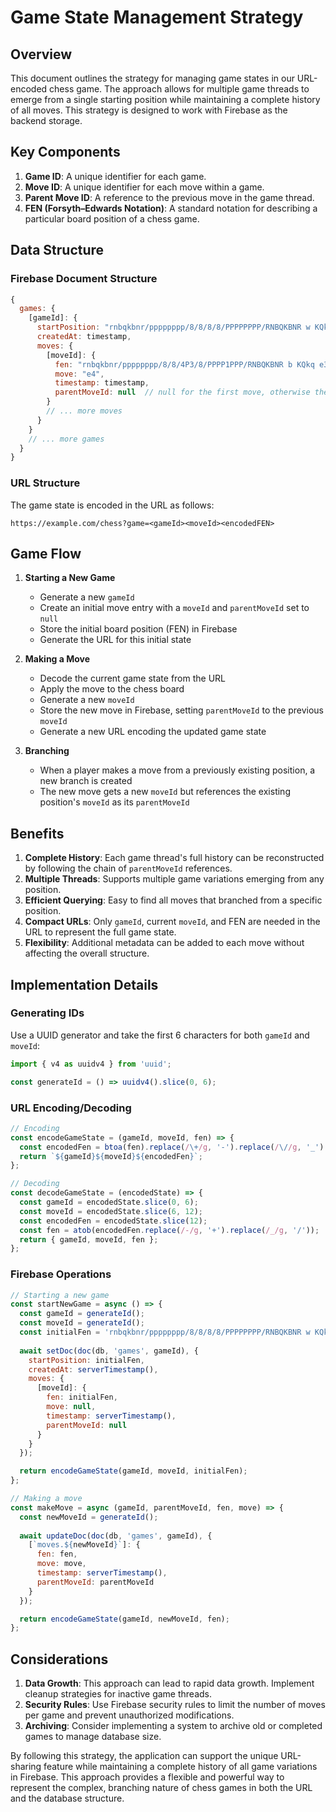 # Game State Management Strategy

## Overview

This document outlines the strategy for managing game states in our URL-encoded chess game. The approach allows for multiple game threads to emerge from a single starting position while maintaining a complete history of all moves. This strategy is designed to work with Firebase as the backend storage.

## Key Components

1. **Game ID**: A unique identifier for each game.
2. **Move ID**: A unique identifier for each move within a game.
3. **Parent Move ID**: A reference to the previous move in the game thread.
4. **FEN (Forsyth–Edwards Notation)**: A standard notation for describing a particular board position of a chess game.

## Data Structure

### Firebase Document Structure

```javascript
{
  games: {
    [gameId]: {
      startPosition: "rnbqkbnr/pppppppp/8/8/8/8/PPPPPPPP/RNBQKBNR w KQkq - 0 1",
      createdAt: timestamp,
      moves: {
        [moveId]: {
          fen: "rnbqkbnr/pppppppp/8/8/4P3/8/PPPP1PPP/RNBQKBNR b KQkq e3 0 1",
          move: "e4",
          timestamp: timestamp,
          parentMoveId: null  // null for the first move, otherwise the ID of the previous move
        }
        // ... more moves
      }
    }
    // ... more games
  }
}
```

### URL Structure

The game state is encoded in the URL as follows:

```
https://example.com/chess?game=<gameId><moveId><encodedFEN>
```

## Game Flow

1. **Starting a New Game**
   - Generate a new `gameId`
   - Create an initial move entry with a `moveId` and `parentMoveId` set to `null`
   - Store the initial board position (FEN) in Firebase
   - Generate the URL for this initial state

2. **Making a Move**
   - Decode the current game state from the URL
   - Apply the move to the chess board
   - Generate a new `moveId`
   - Store the new move in Firebase, setting `parentMoveId` to the previous `moveId`
   - Generate a new URL encoding the updated game state

3. **Branching**
   - When a player makes a move from a previously existing position, a new branch is created
   - The new move gets a new `moveId` but references the existing position's `moveId` as its `parentMoveId`

## Benefits

1. **Complete History**: Each game thread's full history can be reconstructed by following the chain of `parentMoveId` references.
2. **Multiple Threads**: Supports multiple game variations emerging from any position.
3. **Efficient Querying**: Easy to find all moves that branched from a specific position.
4. **Compact URLs**: Only `gameId`, current `moveId`, and FEN are needed in the URL to represent the full game state.
5. **Flexibility**: Additional metadata can be added to each move without affecting the overall structure.

## Implementation Details

### Generating IDs

Use a UUID generator and take the first 6 characters for both `gameId` and `moveId`:

```javascript
import { v4 as uuidv4 } from 'uuid';

const generateId = () => uuidv4().slice(0, 6);
```

### URL Encoding/Decoding

```javascript
// Encoding
const encodeGameState = (gameId, moveId, fen) => {
  const encodedFen = btoa(fen).replace(/\+/g, '-').replace(/\//g, '_').replace(/=/g, '');
  return `${gameId}${moveId}${encodedFen}`;
};

// Decoding
const decodeGameState = (encodedState) => {
  const gameId = encodedState.slice(0, 6);
  const moveId = encodedState.slice(6, 12);
  const encodedFen = encodedState.slice(12);
  const fen = atob(encodedFen.replace(/-/g, '+').replace(/_/g, '/'));
  return { gameId, moveId, fen };
};
```

### Firebase Operations

```javascript
// Starting a new game
const startNewGame = async () => {
  const gameId = generateId();
  const moveId = generateId();
  const initialFen = 'rnbqkbnr/pppppppp/8/8/8/8/PPPPPPPP/RNBQKBNR w KQkq - 0 1';
  
  await setDoc(doc(db, 'games', gameId), {
    startPosition: initialFen,
    createdAt: serverTimestamp(),
    moves: {
      [moveId]: {
        fen: initialFen,
        move: null,
        timestamp: serverTimestamp(),
        parentMoveId: null
      }
    }
  });

  return encodeGameState(gameId, moveId, initialFen);
};

// Making a move
const makeMove = async (gameId, parentMoveId, fen, move) => {
  const newMoveId = generateId();
  
  await updateDoc(doc(db, 'games', gameId), {
    [`moves.${newMoveId}`]: {
      fen: fen,
      move: move,
      timestamp: serverTimestamp(),
      parentMoveId: parentMoveId
    }
  });

  return encodeGameState(gameId, newMoveId, fen);
};
```

## Considerations

1. **Data Growth**: This approach can lead to rapid data growth. Implement cleanup strategies for inactive game threads.
2. **Security Rules**: Use Firebase security rules to limit the number of moves per game and prevent unauthorized modifications.
3. **Archiving**: Consider implementing a system to archive old or completed games to manage database size.

By following this strategy, the application can support the unique URL-sharing feature while maintaining a complete history of all game variations in Firebase. This approach provides a flexible and powerful way to represent the complex, branching nature of chess games in both the URL and the database structure.
